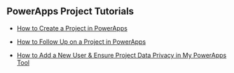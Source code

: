 ## PowerApps Project Tutorials

- [How to Create a Project in PowerApps](https://baruchmailcuny-my.sharepoint.com/personal/frank_gonzalez_baruchmail_cuny_edu/_layouts/15/stream.aspx?id=%2Fpersonal%2Ffrank%5Fgonzalez%5Fbaruchmail%5Fcuny%5Fedu%2FDocuments%2FAttachments%2FHow%20to%20Add%20new%20Project%202%2Emkv&ct=1750734761840&or=OWA%2DNT%2DMail&cid=1152a2a8%2D0f9a%2D483a%2Da8f4%2D2ab993f7ed8d&ga=1&referrer=StreamWebApp%2EWeb&referrerScenario=AddressBarCopied%2Eview%2Ef7423ea3%2Da855%2D4b0d%2D83ce%2D48fb2000dc51)

- [How to Follow Up on a Project in PowerApps](https://baruchmailcuny-my.sharepoint.com/personal/frank_gonzalez_baruchmail_cuny_edu/_layouts/15/stream.aspx?id=%2Fpersonal%2Ffrank%5Fgonzalez%5Fbaruchmail%5Fcuny%5Fedu%2FDocuments%2FAttachments%2FHow%20to%20Add%20Follow%20Up%20On%20New%20Project%202%2Emkv&ct=1750734777382&or=OWA%2DNT%2DMail&cid=7d4c773c%2D5db8%2D6e3c%2Dbab0%2Dfcab4475fa5d&ga=1&referrer=StreamWebApp%2EWeb&referrerScenario=AddressBarCopied%2Eview%2Ee7c5cf36%2Dd07a%2D4075%2Db6d9%2D44a920951d1f)

- [How to Add a New User & Ensure Project Data Privacy in My PowerApps Tool](https://baruchmailcuny-my.sharepoint.com/personal/frank_gonzalez_baruchmail_cuny_edu/_layouts/15/stream.aspx?id=%2Fpersonal%2Ffrank%5Fgonzalez%5Fbaruchmail%5Fcuny%5Fedu%2FDocuments%2FAttachments%2FHow%20to%20Add%20new%20User%20To%20App%202%2Emkv&ct=1750736307761&or=OWA%2DNT%2DMail&cid=b4a4111e%2D93d5%2Dc954%2D6867%2D7564495e4431&ga=1&referrer=StreamWebApp%2EWeb&referrerScenario=AddressBarCopied%2Eview%2Ec27a1f46%2Da1eb%2D4d45%2Daa57%2Dadbfd82dd22a)
